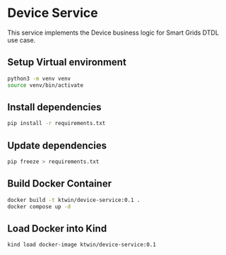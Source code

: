 # Device Service

This service implements the Device business logic for Smart Grids DTDL use case.

## Setup Virtual environment

```bash
python3 -m venv venv
source venv/bin/activate
```

## Install dependencies

```bash
pip install -r requirements.txt
```

## Update dependencies

```bash
pip freeze > requirements.txt
```

## Build Docker Container

```bash
docker build -t ktwin/device-service:0.1 .
docker compose up -d
```

## Load Docker into Kind

```bash
kind load docker-image ktwin/device-service:0.1
```
